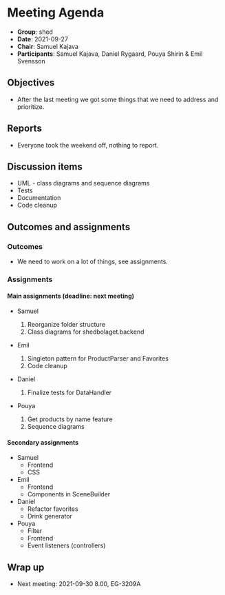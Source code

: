 # Meeting Agenda 

- **Group**:        shed
- **Date**:         2021-09-27
- **Chair**:        Samuel Kajava
- **Participants**: Samuel Kajava, Daniel Rygaard, Pouya Shirin & Emil Svensson

## Objectives

* After the last meeting we got some things that we need to address and prioritize.

## Reports

* Everyone took the weekend off, nothing to report.
  

## Discussion items

* UML - class diagrams and sequence diagrams
* Tests
* Documentation
* Code cleanup

## Outcomes and assignments

### Outcomes

* We need to work on a lot of things, see assignments.
  

### Assignments

#### Main assignments (deadline: next meeting)

* Samuel
  1. Reorganize folder structure
  2. Class diagrams for shedbolaget.backend
* Emil
  1. Singleton pattern for ProductParser and Favorites
  2. Code cleanup
* Daniel
  1. Finalize tests for DataHandler

* Pouya
  1. Get products by name feature
  2. Sequence diagrams

#### Secondary assignments

* Samuel
  * Frontend
  * CSS
* Emil
  * Frontend
  * Components in SceneBuilder
* Daniel
  * Refactor favorites
  * Drink generator
* Pouya
  * Filter
  * Frontend
  * Event listeners (controllers)

## Wrap up

* Next meeting: 2021-09-30 8.00, EG-3209A

